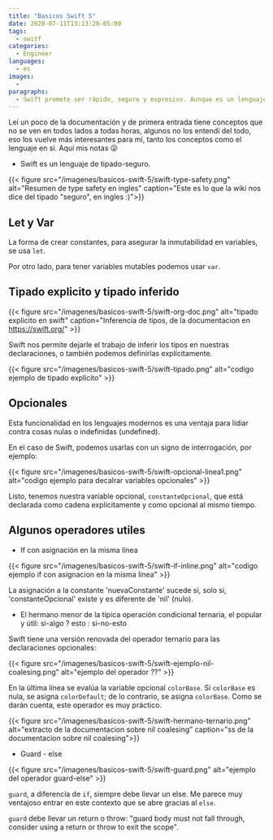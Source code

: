 ```yaml
---
title: "Basicos Swift 5"
date: 2020-07-11T13:13:28-05:00
tags:
  - switf
categories:
  - Engineer
languages:
  - es
images:
  -
paragraphs:
  - Swift promete ser rápido, seguro y expresivo. Aunque es un lenguaje de propósito general, es mejor conocido como el lenguaje moderno que debes aprender para desarrollar aplicaciones en el ecosistema de la familia Manzana.
---
```


Leí un poco de la documentación y de primera entrada tiene conceptos que no se ven en todos lados a todas horas, algunos no los entendí del todo, eso los vuelve más interesantes para mí, tanto los conceptos como el lenguaje en sí. Aquí mis notas 😜

- Swift es un lenguaje de tipado-seguro.

{{< figure src="/imagenes/basicos-swift-5/swift-type-safety.png" alt="Resumen de type safety en ingles" caption="Este es lo que la wiki nos dice del tipado \"seguro\", en ingles :)">}}

## Let y Var

La forma de crear constantes, para asegurar la inmutabilidad en variables, se usa `let`.

Por otro lado, para tener variables mutables podemos usar `var`.

## Tipado explicito y tipado inferido

{{< figure src="/imagenes/basicos-swift-5/swift-org-doc.png" alt="tipado explicito en swift" caption="Inferencia de tipos, de la documentacion en <https://swift.org/>" >}}

Swift nos permite dejarle el trabajo de inferir los tipos en nuestras declaraciones, o también podemos definirlas explícitamente.

{{< figure src="/imagenes/basicos-swift-5/swift-tipado.png" alt="codigo ejemplo de tipado explicito" >}}

## Opcionales

Esta funcionalidad en los lenguajes modernos es una ventaja para lidiar contra cosas nulas o indefinidas (undefined).

En el caso de Swift, podemos usarlas con un signo de interrogación, por ejemplo:

{{< figure src="/imagenes/basicos-swift-5/swift-opcional-linea1.png" alt="codigo ejemplo para decalrar variables opcionales" >}}

Listo, tenemos nuestra variable opcional, `constanteOpcional`, que está declarada como cadena explícitamente y como opcional al mismo tiempo.

## Algunos operadores utiles

- If con asignación en la misma línea

{{< figure src="/imagenes/basicos-swift-5/swift-if-inline.png" alt="codigo ejemplo if con asignacion en la misma linea" >}}

La asignación a la constante 'nuevaConstante' sucede si, solo si, 'constanteOpcional' existe y es diferente de 'nil' (nulo).

- El hermano menor de la típica operación condicional ternaria, el popular y útil: si-algo ? esto : si-no-esto

Swift tiene una versión renovada del operador ternario para las declaraciones opcionales:

{{< figure src="/imagenes/basicos-swift-5/swift-ejemplo-nil-coalesing.png" alt="ejemplo del operador ??" >}}

En la última línea se evalúa la variable opcional `colorBase`. Si `colorBase` es nula, se asigna `colorDefault`; de lo contrario, se asigna `colorBase`. Como se darán cuenta, este operador es muy práctico.

{{< figure src="/imagenes/basicos-swift-5/swift-hermano-ternario.png" alt="extracto de la documentacion sobre nil coalesing" caption="ss de la documentacion sobre nil coalesing">}}

- Guard - else

{{< figure src="/imagenes/basicos-swift-5/swift-guard.png" alt="ejemplo del operador guard-else" >}}

`guard`, a diferencia de `if`, siempre debe llevar un else. Me parece muy ventajoso entrar en este contexto que se abre gracias al `else`.

`guard` debe llevar un return o throw: "guard body must not fall through, consider using a return or throw to exit the scope".
